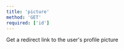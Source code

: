 ```yaml
---
title: 'picture'
method: 'GET'
required: ['id']
---
```


Get a redirect link to the user's profile picture